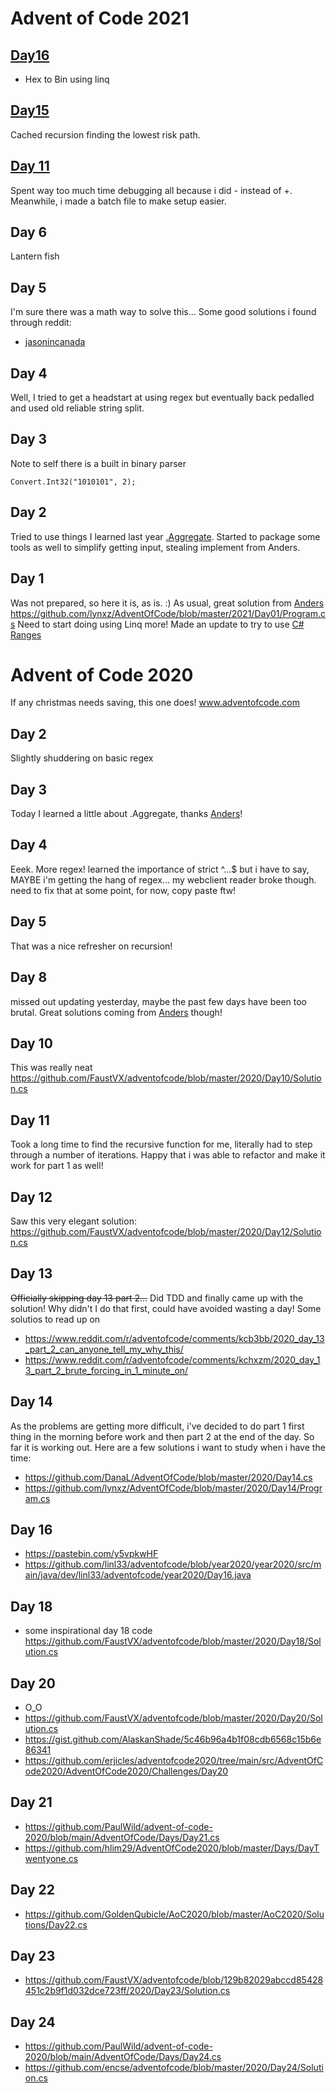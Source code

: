 # Advent of Code 2021

## [Day16](https://adventofcode.com/2021/day/16)
- Hex to Bin using linq

## [Day15](https://adventofcode.com/2021/day/15)
Cached recursion finding the lowest risk path.

## [Day 11](https://adventofcode.com/2021/day/11)
Spent way too much time debugging all because i did - instead of +. Meanwhile, i made a batch file to make setup easier. 

## Day 6
Lantern fish
## Day 5

I'm sure there was a math way to solve this... Some good solutions i found through reddit:
- [jasonincanada](https://github.com/jasonincanada/aoc-2021/blob/main/AdventOfCode/AdventOfCode.CSharp/Day05.cs)

## Day 4

Well, I tried to get a headstart at using regex but eventually back pedalled and used old reliable string split.

## Day 3

Note to self there is a built in binary parser

`Convert.Int32("1010101", 2);`


## Day 2

Tried to use things I learned last year [.Aggregate](https://docs.microsoft.com/en-us/dotnet/api/system.linq.enumerable.aggregate?view=net-6.0). Started to package some tools as well to simplify getting input, stealing implement from Anders.

## Day 1

Was not prepared, so here it is, as is. :) As usual, great solution from [Anders](https://github.com/lynxz) https://github.com/lynxz/AdventOfCode/blob/master/2021/Day01/Program.cs Need to start doing using Linq more! Made an update to try to use [C# Ranges](https://docs.microsoft.com/en-us/dotnet/csharp/language-reference/proposals/csharp-8.0/ranges)




# Advent of Code 2020

If any christmas needs saving, this one does!
www.adventofcode.com

## Day 2

Slightly shuddering on basic regex

## Day 3

Today I learned a little about .Aggregate, thanks [Anders](https://github.com/lynxz)!

## Day 4

Eeek. More regex! learned the importance of strict ^...$ but i have to say, MAYBE i'm getting the hang of regex... my webclient reader broke though. need to fix that at some point, for now, copy paste ftw!

## Day 5

That was a nice refresher on recursion!

## Day 8

missed out updating yesterday, maybe the past few days have been too brutal. Great solutions coming from [Anders](https://github.com/lynxz/AdventOfCode/tree/master/2020) though!

## Day 10

This was really neat https://github.com/FaustVX/adventofcode/blob/master/2020/Day10/Solution.cs

## Day 11

Took a long time to find the recursive function for me, literally had to step through a number of iterations. Happy that i was able to refactor and make it work for part 1 as well!

## Day 12

Saw this very elegant solution: https://github.com/FaustVX/adventofcode/blob/master/2020/Day12/Solution.cs

## Day 13

~~Officially skipping day 13 part 2...~~
Did TDD and finally came up with the solution! Why didn't I do that first, could have avoided wasting a day!
Some solutios to read up on

- https://www.reddit.com/r/adventofcode/comments/kcb3bb/2020_day_13_part_2_can_anyone_tell_my_why_this/
- https://www.reddit.com/r/adventofcode/comments/kchxzm/2020_day_13_part_2_brute_forcing_in_1_minute_on/

## Day 14

As the problems are getting more difficult, i've decided to do part 1 first thing in the morning before work and then part 2 at the end of the day. So far it is working out.
Here are a few solutions i want to study when i have the time:

- https://github.com/DanaL/AdventOfCode/blob/master/2020/Day14.cs
- https://github.com/lynxz/AdventOfCode/blob/master/2020/Day14/Program.cs

## Day 16

- https://pastebin.com/y5vpkwHF
- https://github.com/linl33/adventofcode/blob/year2020/year2020/src/main/java/dev/linl33/adventofcode/year2020/Day16.java

## Day 18

- some inspirational day 18 code https://github.com/FaustVX/adventofcode/blob/master/2020/Day18/Solution.cs

## Day 20

- O_O
- https://github.com/FaustVX/adventofcode/blob/master/2020/Day20/Solution.cs
- https://gist.github.com/AlaskanShade/5c46b96a4b1f08cdb6568c15b6e86341
- https://github.com/erjicles/adventofcode2020/tree/main/src/AdventOfCode2020/AdventOfCode2020/Challenges/Day20

## Day 21

- https://github.com/PaulWild/advent-of-code-2020/blob/main/AdventOfCode/Days/Day21.cs
- https://github.com/hlim29/AdventOfCode2020/blob/master/Days/DayTwentyone.cs

## Day 22

- https://github.com/GoldenQubicle/AoC2020/blob/master/AoC2020/Solutions/Day22.cs

## Day 23

- https://github.com/FaustVX/adventofcode/blob/129b82029abccd85428451c2b9f1d032dce723ff/2020/Day23/Solution.cs

## Day 24

- https://github.com/PaulWild/advent-of-code-2020/blob/main/AdventOfCode/Days/Day24.cs
- https://github.com/encse/adventofcode/blob/master/2020/Day24/Solution.cs
